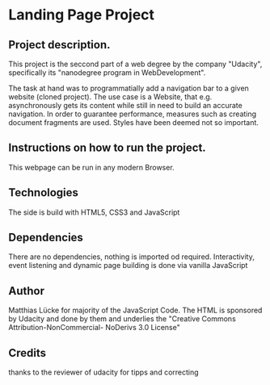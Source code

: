 # Landing Page Project

## Project description.
This project is the seccond part of a web degree by the company "Udacity", specifically its "nanodegree program in WebDevelopment".

The task at hand was to programmatially add a navigation bar to a given website (cloned project). The use case is a Website, that e.g. asynchronously gets its content while still in need to build an accurate navigation. In order to guarantee performance, measures such as creating document fragments are used. Styles have been deemed not so important.


## Instructions on how to run the project.
This webpage can be run in any modern Browser. 

## Technologies
The side is build with HTML5, CSS3 and JavaScript

## Dependencies
There are no dependencies, nothing is imported od required. Interactivity, event listening and dynamic page building is done via vanilla JavaScript

## Author
Matthias Lücke for majority of the JavaScript Code. The HTML is sponsored by Udacity and done by them and underlies the "Creative Commons Attribution-NonCommercial- NoDerivs 3.0 License"

## Credits
thanks to the reviewer of udacity for tipps and correcting